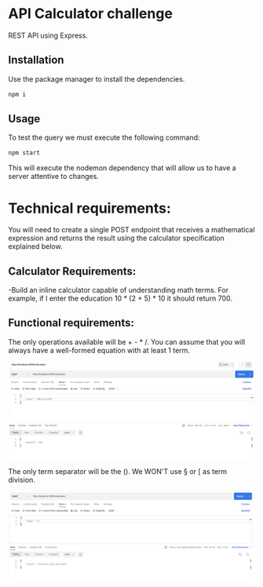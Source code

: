 # API Calculator challenge

REST API using Express.

## Installation

Use the package manager to install the dependencies.

```bash
npm i
```

## Usage

To test the query we must execute the following command:

```bash
npm start
```

This will execute the nodemon dependency that will allow us to have a server attentive to changes.

# Technical requirements:
﻿You will need to create a single POST endpoint that receives a mathematical expression and returns the result using the calculator specification explained below.

## Calculator Requirements:

-Build an inline calculator capable of understanding math terms.
For example, if I enter the education 10 * (2 + 5) * 10 it should return 700.

## Functional requirements:
The only operations available will be + - * /.
You can assume that you will always have a well-formed equation with at least 1 term.

![ok](https://github.com/vchacin/Calculator-API/blob/main/src/Ok.png)

The only term separator will be the (). We WON'T use § or [ as term division.

![error](https://github.com/vchacin/Calculator-API/blob/main/src/Error.png)
